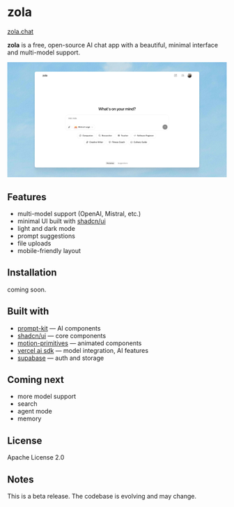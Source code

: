 # zola

[zola.chat](https://zola.chat)

**zola** is a free, open-source AI chat app with a beautiful, minimal interface and multi-model support.

![zola screenshot](./public/cover_zola.jpg)

## Features

- multi-model support (OpenAI, Mistral, etc.)
- minimal UI built with [shadcn/ui](https://ui.shadcn.com/)
- light and dark mode
- prompt suggestions
- file uploads
- mobile-friendly layout

## Installation

coming soon.

## Built with

- [prompt-kit](https://github.com/ibelick/prompt-kit) — AI components
- [shadcn/ui](https://ui.shadcn.com) — core components
- [motion-primitives](https://motion-primitives.com) — animated components
- [vercel ai sdk](https://vercel.com/blog/introducing-the-vercel-ai-sdk) — model integration, AI features
- [supabase](https://supabase.com) — auth and storage

## Coming next

- more model support
- search
- agent mode
- memory

## License

Apache License 2.0

## Notes

This is a beta release. The codebase is evolving and may change.
